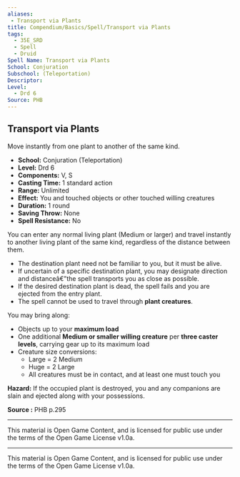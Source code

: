 ```yaml
---
aliases:
 - Transport via Plants
title: Compendium/Basics/Spell/Transport via Plants
tags:  
  - 35E_SRD  
  - Spell  
  - Druid  
Spell Name: Transport via Plants
School: Conjuration
Subschool: (Teleportation)
Descriptor: 
Level:
  - Drd 6
Source: PHB
---
```


## Transport via Plants

Move instantly from one plant to another of the same kind.

- **School:** Conjuration (Teleportation)  
- **Level:** Drd 6  
- **Components:** V, S  
- **Casting Time:** 1 standard action  
- **Range:** Unlimited  
- **Effect:** You and touched objects or other touched willing creatures  
- **Duration:** 1 round  
- **Saving Throw:** None  
- **Spell Resistance:** No  

You can enter any normal living plant (Medium or larger) and travel instantly to another living plant of the same kind, regardless of the distance between them. 

- The destination plant need not be familiar to you, but it must be alive.  
- If uncertain of a specific destination plant, you may designate direction and distanceâ€”the spell transports you as close as possible.  
- If the desired destination plant is dead, the spell fails and you are ejected from the entry plant.  
- The spell cannot be used to travel through **plant creatures**.

You may bring along:
- Objects up to your **maximum load**  
- One additional **Medium or smaller willing creature** per **three caster levels**, carrying gear up to its maximum load  
- Creature size conversions:  
  - Large = 2 Medium  
  - Huge = 2 Large  
  - All creatures must be in contact, and at least one must touch you

**Hazard:** If the occupied plant is destroyed, you and any companions are slain and ejected along with your possessions.


**Source :** PHB p.295

---

This material is Open Game Content, and is licensed for public use under  
the terms of the Open Game License v1.0a.

---

This material is Open Game Content, and is licensed for public use under the terms of the Open Game License v1.0a.

